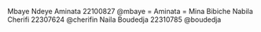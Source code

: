 Mbaye Ndeye Aminata 22100827    @mbaye = Aminata = Mina Bibiche
Nabila Cherifi      22307624    @cherifin
Naila Boudedja      22310785    @boudedja
